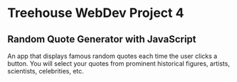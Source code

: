 # Treehouse WebDev Project 4
## Random Quote Generator with JavaScript

An app that displays famous random quotes each time the user clicks a button. You will select your quotes from prominent historical figures, artists, scientists, celebrities, etc.
